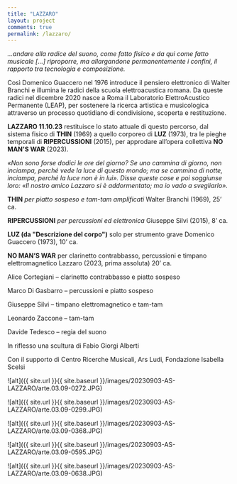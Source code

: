 ```yaml
---
title: "LAZZARO"
layout: project
comments: true
permalink: /lazzaro/
---
```


_...andare alla radice del suono, come fatto fisico e da qui come fatto musicale [...] riproporre, ma allargandone permanentemente i confini, il rapporto tra tecnologia e composizione._

Così Domenico Guaccero nel 1976 introduce il pensiero elettronico di Walter Branchi e illumina le radici della scuola elettroacustica romana. Da queste radici nel dicembre 2020 nasce a Roma il Laboratorio ElettroAcustico Permanente (LEAP), per sostenere la ricerca artistica e musicologica attraverso un processo quotidiano di condivisione, scoperta e restituzione.

**LAZZARO 11.10.23** restituisce lo stato attuale di questo percorso, dal sistema fisico di **THIN** (1969) a quello corporeo di **LUZ** (1973), tra le pieghe temporali di **RIPERCUSSIONI** (2015), per approdare all’opera collettiva **NO MAN'S WAR** (2023).

_«Non sono forse dodici le ore del giorno? Se uno cammina di giorno, non inciampa, perché vede la luce di questo mondo; ma se cammina di notte, inciampa, perché la luce non è in lui». Disse queste cose e poi soggiunse loro: «Il nostro amico Lazzaro si è addormentato; ma io vado a svegliarlo»._

**THIN**
_per piatto sospeso e tam-tam amplificati_
Walter Branchi (1969), 25’ ca.

**RIPERCUSSIONI**
_per percussioni ed elettronica_
Giuseppe Silvi (2015), 8’ ca.

**LUZ (da "Descrizione del corpo")**
solo per strumento grave Domenico Guaccero (1973), 10’ ca.

**NO MAN’S WAR**
per clarinetto contrabbasso, percussioni e timpano elettromagnetico Lazzaro (2023, prima assoluta) 20’ ca.

Alice Cortegiani – clarinetto contrabbasso e piatto sospeso

Marco Di Gasbarro – percussioni e piatto sospeso

Giuseppe Silvi – timpano elettromagnetico e tam-tam

Leonardo Zaccone – tam-tam

Davide Tedesco – regia del suono

In riflesso una scultura di Fabio Giorgi Alberti

Con il supporto di Centro Ricerche Musicali, Ars Ludi, Fondazione Isabella Scelsi

![alt]({{ site.url }}{{ site.baseurl }}/images/20230903-AS-LAZZARO/arte.03.09-0272.JPG)

![alt]({{ site.url }}{{ site.baseurl }}/images/20230903-AS-LAZZARO/arte.03.09-0299.JPG)

![alt]({{ site.url }}{{ site.baseurl }}/images/20230903-AS-LAZZARO/arte.03.09-0368.JPG)

![alt]({{ site.url }}{{ site.baseurl }}/images/20230903-AS-LAZZARO/arte.03.09-0595.JPG)

![alt]({{ site.url }}{{ site.baseurl }}/images/20230903-AS-LAZZARO/arte.03.09-0638.JPG)
